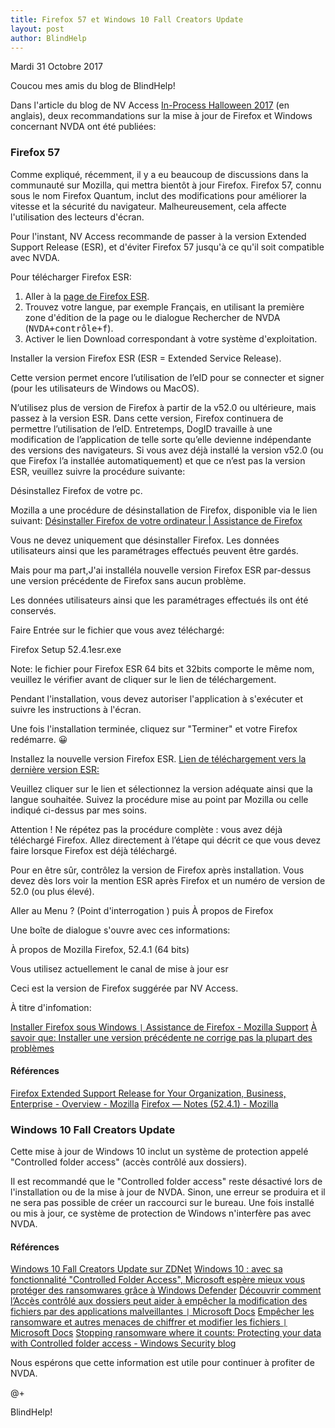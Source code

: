 ```yaml
---
title: Firefox 57 et Windows 10 Fall Creators Update
layout: post
author: BlindHelp
---
```


<footer>Mardi 31 Octobre 2017</footer>

Coucou mes amis du blog de BlindHelp!

Dans l'article du blog de NV Access [In-Process Halloween 2017](https://www.nvaccess.org/post/in-process-halloween-2017-edition/) (en anglais), deux recommandations sur la mise à jour de Firefox et Windows concernant NVDA ont été publiées:

### Firefox 57

Comme expliqué, récemment, il y a eu beaucoup de discussions dans la communauté sur Mozilla, qui mettra bientôt à jour Firefox. Firefox 57, connu sous le nom Firefox Quantum, inclut des modifications pour améliorer la vitesse et la sécurité du navigateur. Malheureusement, cela affecte l'utilisation des lecteurs d'écran.

Pour l'instant, NV Access recommande de passer à la version Extended Support Release (ESR), et d'éviter Firefox 57 jusqu'à ce qu'il soit compatible avec NVDA.

Pour télécharger Firefox ESR:

1. Aller à la [page de Firefox ESR](https://www.mozilla.org/en-US/firefox/organizations/all/).
2. Trouvez votre langue, par exemple Français, en utilisant la première zone d'édition de la page ou le dialogue Rechercher de NVDA (<kbd>NVDA+contrôle+f</kbd>).
3. Activer le lien Download correspondant à votre système d'exploitation.

Installer la version Firefox ESR (ESR = Extended Service Release).

Cette version permet encore l’utilisation de l’eID pour se connecter et signer
(pour les utilisateurs de Windows ou MacOS).

N’utilisez plus de version de Firefox à partir de la v52.0 ou ultérieure, mais passez à la version ESR.
Dans cette version, Firefox continuera de permettre l’utilisation de l’eID. Entretemps, DogID travaille à une modification de l’application de telle sorte qu’elle devienne indépendante des versions des navigateurs.
Si vous avez déjà installé la version v52.0 (ou que Firefox l’a installée automatiquement) et que ce n’est pas la version ESR, veuillez suivre la procédure suivante:

Désinstallez Firefox de votre pc.

Mozilla a une procédure de désinstallation de Firefox, disponible via le lien suivant:
[Désinstaller Firefox de votre ordinateur | Assistance de Firefox](https://support.mozilla.org/fr/kb/desinstaller-firefox-ordinateur)

Vous ne devez uniquement que désinstaller Firefox. Les données utilisateurs ainsi que les paramétrages effectués peuvent être gardés.

Mais pour ma part,J'ai installéla nouvelle version Firefox ESR par-dessus  une version précédente de Firefox sans aucun problème.

Les données utilisateurs ainsi que les paramétrages effectués ils ont été conservés.

Faire Entrée sur   le fichier que vous avez téléchargé:

Firefox Setup 52.4.1esr.exe

Note: le fichier pour Firefox ESR 64 bits et 32bits
comporte le même nom, veuillez le vérifier avant de cliquer sur le lien de téléchargement.

Pendant l'installation, vous devez autoriser l'application à s'exécuter et suivre les instructions à l'écran.

Une fois l'installation terminée, cliquez sur "Terminer" et votre Firefox redémarre. 😀

Installez la nouvelle version Firefox ESR.
[Lien de téléchargement vers la dernière version ESR:](https://www.mozilla.org/en-US/firefox/organizations/all/)

Veuillez cliquer sur le lien et sélectionnez la version adéquate ainsi que la langue souhaitée.  Suivez la procédure mise au point par Mozilla ou celle indiqué ci-dessus par mes soins.

Attention ! Ne répétez pas la procédure complète : vous avez déjà téléchargé Firefox. Allez directement à l’étape qui décrit ce que vous devez faire lorsque Firefox est déjà téléchargé.

Pour en être sûr, contrôlez la version de Firefox après installation. Vous devez dès lors voir la mention ESR après Firefox et un numéro de version de 52.0 (ou plus élevé).

Aller au  Menu ? (Point d'interrogation ) puis À propos de Firefox

Une boîte de dialogue s'ouvre avec ces informations:

À propos de Mozilla Firefox, 52.4.1 (64 bits)

Vous utilisez actuellement le canal de mise à jour esr
   
Ceci est la version de Firefox suggérée par NV Access.
   
   À titre d'infomation:
   
[Installer Firefox sous Windows `|` Assistance de Firefox - Mozilla Support](https://support.mozilla.org/fr/kb/installer-firefox-windows)
[À savoir que: Installer une version précédente ne corrige pas la plupart des problèmes](https://support.mozilla.org/fr/kb/installer-ancienne-version-firefox)

#### Références

[Firefox Extended Support Release for Your Organization, Business, Enterprise - Overview - Mozilla](https://www.mozilla.org/en-US/firefox/organizations/)
[Firefox — Notes (52.4.1) - Mozilla](https://www.mozilla.org/en-US/firefox/52.4.1/releasenotes/)

### Windows 10 Fall Creators Update

Cette mise à jour de Windows 10 inclut un système de protection appelé "Controlled folder access" (accès contrôlé aux dossiers).

Il est recommandé que le "Controlled folder access" reste désactivé lors de l'installation ou de la mise à jour de NVDA. Sinon, une erreur se produira et il ne sera pas possible de créer un raccourci sur le bureau. Une fois installé ou mis à jour, ce système de protection de Windows n'interfère pas avec NVDA.

#### Références

[Windows 10 Fall Creators Update sur ZDNet](http://www.zdnet.fr/actualites/fall-creators-update-microsoft-presente-les-nouveautes-de-windows-10-maj-39852380.htm)
[Windows 10 : avec sa fonctionnalité "Controlled Folder Access", Microsoft espère mieux vous protéger des ransomwares grâce à Windows Defender](https://www.developpez.com/actu/168383/Windows-10-avec-sa-fonctionnalite-Controlled-Folder-Access-Microsoft-espere-mieux-vous-proteger-des-ransomwares-grace-a-Windows-Defender/)
[Découvrir comment l’Accès contrôlé aux dossiers peut aider à empêcher la modification des fichiers par des applications malveillantes `|` Microsoft Docs](https://docs.microsoft.com/fr-fr/windows/threat-protection/windows-defender-exploit-guard/evaluate-controlled-folder-access)
[Empêcher les ransomware et autres menaces de chiffrer et modifier les fichiers `|` Microsoft Docs](https://docs.microsoft.com/fr-fr/windows/threat-protection/windows-defender-exploit-guard/controlled-folders-exploit-guard)
[Stopping ransomware where it counts: Protecting your data with Controlled folder access - Windows Security blog](https://blogs.technet.microsoft.com/mmpc/2017/10/23/stopping-ransomware-where-it-counts-protecting-your-data-with-controlled-folder-access/)

Nous espérons que cette information est utile pour continuer à profiter de NVDA.

@+

BlindHelp!